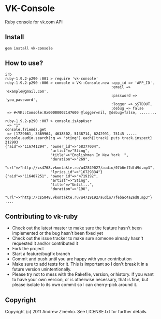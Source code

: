 # VK-Console

Ruby console for vk.com API 

## Install

`gem install vk-console`

## How to use?
```.ruby
irb 
ruby-1.9.2-p290 :001 > require 'vk-console'
ruby-1.9.2-p290 :006 > console = VK::Console.new :app_id => 'APP_ID', 
                                                 :email => 'example@gmail.com', 
                                                 :password => 'you_password', 
                                                 :logger => $STDOUT, 
                                                 :debug => false
 => #<VK::Console:0x00000002147600 @logger=nil, @debug=false, ........
 
ruby-1.9.2-p290 :007 > console.isAppUser
 => "1" 
console.friends.get
 => [1729061, 3369964, 4638502, 5138714, 6242991, 75145 .....
console.audio.search(:q => 'sting').each{|track| puts track.inspect}
212993
{"aid"=>"116741294", "owner_id"=>"58377004", 
                     "artist"=>"Sting", 
                     "title"=>"Englishman In New York  ", 
                     "duration"=>"269", 
                     "url"=>"http://cs4768.vkontakte.ru/u42849027/audio/07b6ef7dfd9d.mp3", 
                     "lyrics_id"=>"16729834"}
{"aid"=>"116487251", "owner_id"=>"4719192", 
                     "artist"=>"Sting", 
                     "title"=>"Until...", 
                     "duration"=>"190", 
                     "url"=>"http://cs5048.vkontakte.ru/u4719192/audio/7febac4a2ed8.mp3"}
....
```

## Contributing to vk-ruby
 
* Check out the latest master to make sure the feature hasn't been implemented or the bug hasn't been fixed yet
* Check out the issue tracker to make sure someone already hasn't requested it and/or contributed it
* Fork the project
* Start a feature/bugfix branch
* Commit and push until you are happy with your contribution
* Make sure to add tests for it. This is important so I don't break it in a future version unintentionally.
* Please try not to mess with the Rakefile, version, or history. If you want to have your own version, or is otherwise necessary, that is fine, but please isolate to its own commit so I can cherry-pick around it.

## Copyright

Copyright (c) 2011 Andrew Zinenko. See LICENSE.txt for
further details.
